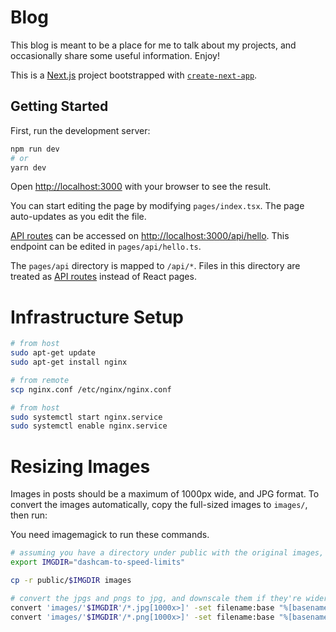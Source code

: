 # Blog

This blog is meant to be a place for me to talk about my projects,
and occasionally share some useful information. Enjoy!

This is a [Next.js](https://nextjs.org/) project bootstrapped with [`create-next-app`](https://github.com/vercel/next.js/tree/canary/packages/create-next-app).

## Getting Started

First, run the development server:

```bash
npm run dev
# or
yarn dev
```

Open [http://localhost:3000](http://localhost:3000) with your browser to see the result.

You can start editing the page by modifying `pages/index.tsx`. The page auto-updates as you edit the file.

[API routes](https://nextjs.org/docs/api-routes/introduction) can be accessed on [http://localhost:3000/api/hello](http://localhost:3000/api/hello). This endpoint can be edited in `pages/api/hello.ts`.

The `pages/api` directory is mapped to `/api/*`. Files in this directory are treated as [API routes](https://nextjs.org/docs/api-routes/introduction) instead of React pages.

# Infrastructure Setup

```bash
# from host
sudo apt-get update
sudo apt-get install nginx

# from remote
scp nginx.conf /etc/nginx/nginx.conf

# from host
sudo systemctl start nginx.service
sudo systemctl enable nginx.service
```

# Resizing Images

Images in posts should be a maximum of 1000px wide, and JPG format. To convert the images automatically, copy the full-sized images to `images/`, then run:

You need imagemagick to run these commands.

```bash
# assuming you have a directory under public with the original images, set IMGDIR to it
export IMGDIR="dashcam-to-speed-limits"

cp -r public/$IMGDIR images

# convert the jpgs and pngs to jpg, and downscale them if they're wider than 1000px
convert 'images/'$IMGDIR'/*.jpg[1000x>]' -set filename:base "%[basename]" "public/$IMGDIR/%[filename:base].jpg"
convert 'images/'$IMGDIR'/*.png[1000x>]' -set filename:base "%[basename]" "public/$IMGDIR/%[filename:base].jpg"
```
